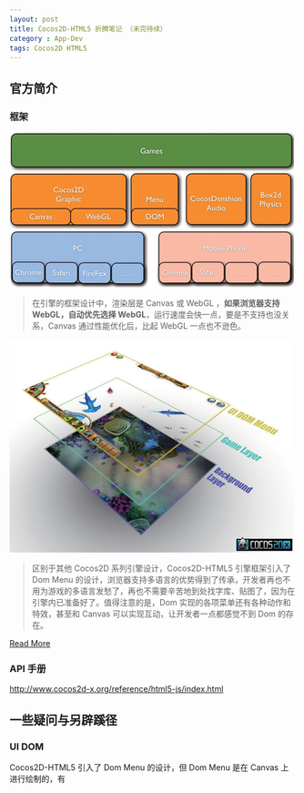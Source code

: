 ```yaml
---
layout: post
title: Cocos2D-HTML5 折腾笔记 （未完待续）
category : App-Dev
tags: Cocos2D HTML5
---
```


## 官方简介

### 框架

![Cocos2D-HTML5 游戏框架结构](/images/App-Dev/Cocos_Framework.jpg 'Cocos2D-HTML5游戏框架结构')

> 在引擎的框架设计中，渲染层是 Canvas 或 WebGL ，**如果浏览器支持 WebGL，自动优先选择 WebGL**，运行速度会快一点，要是不支持也没关系，Canvas 通过性能优化后，比起 WebGL 一点也不逊色。

<!-- break -->

![UI Dom 分层结构](/images/App-Dev/UI_Struc.jpg 'UI Dom分层结构')

> 区别于其他 Cocos2D 系列引擎设计，Cocos2D-HTML5 引擎框架引入了 Dom Menu 的设计，浏览器支持多语言的优势得到了传承，开发者再也不用为游戏的多语言发愁了，再也不需要辛苦地到处找字库、贴图了，因为在引擎内已准备好了。值得注意的是，Dom 实现的各项菜单还有各种动作和特效，甚至和 Canvas 可以实现互动，让开发者一点都感觉不到 Dom 的存在。

[Read More](http://www.programmer.com.cn/12198/)

### API 手册

<http://www.cocos2d-x.org/reference/html5-js/index.html>

## 一些疑问与另辟蹊径

### UI DOM

Cocos2D-HTML5 引入了 Dom Menu 的设计，但 Dom Menu 是在 Canvas 上进行绘制的，有
